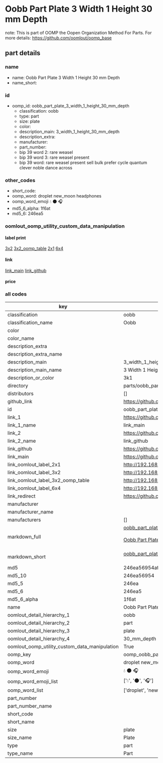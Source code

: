 # Oobb Part Plate 3 Width 1 Height 30 mm Depth  

note: This is part of OOMP the Oopen Organization Method For Parts. For more details: https://github.com/oomlout/oomp_base

##  part details
  







### name
* name: Oobb Part Plate 3 Width 1 Height 30 mm Depth
* name_short: 
### id
* oomp_id: oobb_part_plate_3_width_1_height_30_mm_depth
  * classification: oobb
  * type: part
  * size: plate
  * color: 
  * description_main: 3_width_1_height_30_mm_depth
  * description_extra: 
  * manufacturer: 
  * part_number: 
  * bip 39 word 2: rare weasel
  * bip 39 word 3: rare weasel present
  * bip 39 word: rare weasel present sell bulk prefer cycle quantum clever noble dance across

### other_codes
* short_code: 
* oomp_word: droplet new_moon headphones
* oomp_word_emoji :droplet: :new_moon: :headphones:
* md5_6_alpha: 1f6at
* md5_6: 246ea5






### oomlout_oomp_utility_custom_data_manipulation
#### label print
[3x2](http://192.168.1.245:1112/?label=oomp%201f6at)
[3x2_oomp_table](http://192.168.1.108:1112/?label=oomp%201f6at)
[2x1](http://192.168.1.242:1112/?label=oomp%201f6at)
[6x4](http://192.168.1.55:1112/?label=oomp%201f6at)    

#### link

[link_main](https://github.com/oomlout/oomlout_oomp_version_1_messy/tree/main/parts/oobb_part_plate_3_width_1_height_30_mm_depth) [link_github](https://github.com/oomlout/oomlout_oomp_version_1_messy/tree/main/parts/oobb_part_plate_3_width_1_height_30_mm_depth)                             

#### price







### all codes 
| key | value |  
| --- | --- |  
| classification | oobb |  
| classification_name | Oobb |  
| color |  |  
| color_name |  |  
| description_extra |  |  
| description_extra_name |  |  
| description_main | 3_width_1_height_30_mm_depth |  
| description_main_name | 3 Width 1 Height 30 mm Depth |  
| description_or_color | 3k1 |  
| directory | parts/oobb_part_plate_3_width_1_height_30_mm_depth |  
| distributors | [] |  
| github_link | https://github.com/oomlout/oomlout_oomp_part_src/tree/main/parts/oobb_part_plate_3_width_1_height_30_mm_depth |  
| id | oobb_part_plate_3_width_1_height_30_mm_depth |  
| link_1 | https://github.com/oomlout/oomlout_oomp_version_1_messy/tree/main/parts/oobb_part_plate_3_width_1_height_30_mm_depth |  
| link_1_name | link_main |  
| link_2 | https://github.com/oomlout/oomlout_oomp_version_1_messy/tree/main/parts/oobb_part_plate_3_width_1_height_30_mm_depth |  
| link_2_name | link_github |  
| link_github | https://github.com/oomlout/oomlout_oomp_version_1_messy/tree/main/parts/oobb_part_plate_3_width_1_height_30_mm_depth |  
| link_main | https://github.com/oomlout/oomlout_oomp_version_1_messy/tree/main/parts/oobb_part_plate_3_width_1_height_30_mm_depth |  
| link_oomlout_label_2x1 | http://192.168.1.242:1112/?label=oomp%201f6at |  
| link_oomlout_label_3x2 | http://192.168.1.245:1112/?label=oomp%201f6at |  
| link_oomlout_label_3x2_oomp_table | http://192.168.1.108:1112/?label=oomp%201f6at |  
| link_oomlout_label_6x4 | http://192.168.1.55:1112/?label=oomp%201f6at |  
| link_redirect | https://github.com/oomlout/oomlout_oomp_version_1_messy/tree/main/parts/oobb_part_plate_3_width_1_height_30_mm_depth |  
| manufacturer |  |  
| manufacturer_name |  |  
| manufacturers | [] |  
| markdown_full | [oobb_part_plate_3_width_1_height_30_mm_depth](none)<br>[](none)<br>[Oobb Part Plate 3 Width 1 Height 30 Mm Depth](none)<br><br> |  
| markdown_short | [oobb_part_plate_3_width_1_height_30_mm_depth](none)<br><br> |  
| md5 | 246ea56954af46daa70f0c37543e2590 |  
| md5_10 | 246ea56954 |  
| md5_5 | 246ea |  
| md5_6 | 246ea5 |  
| md5_6_alpha | 1f6at |  
| name | Oobb Part Plate 3 Width 1 Height 30 mm Depth |  
| oomlout_detail_hierarchy_1 | oobb |  
| oomlout_detail_hierarchy_2 | part |  
| oomlout_detail_hierarchy_3 | plate |  
| oomlout_detail_hierarchy_4 | 30_mm_depth |  
| oomlout_oomp_utility_custom_data_manipulation | True |  
| oomp_key | oomp_oobb_part_plate_3_width_1_height_30_mm_depth |  
| oomp_word | droplet new_moon headphones |  
| oomp_word_emoji | :droplet: :new_moon: :headphones: |  
| oomp_word_emoji_list | [':droplet:', ':new_moon:', ':headphones:'] |  
| oomp_word_list | ['droplet', 'new_moon', 'headphones'] |  
| part_number |  |  
| part_number_name |  |  
| short_code |  |  
| short_name |  |  
| size | plate |  
| size_name | Plate |  
| type | part |  
| type_name | Part |  
